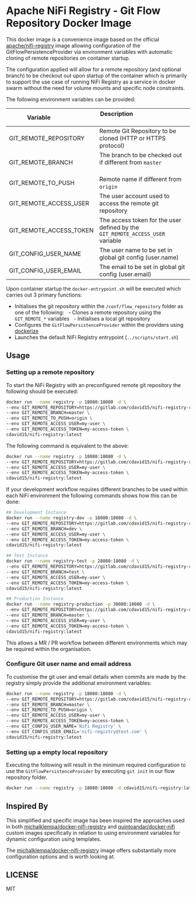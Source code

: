 # Apache NiFi Registry - Git Flow Repository Docker Image

This docker image is a convenience image based on the official
[apache/nifi-registry](https://hub.docker.com/r/apache/nifi-registry/)
image allowing configuration of the GitFlowPersistenceProvider via environment
variables with automatic cloning of remote repositories on container startup.

The configuration applied will allow for a remote repository (and optional
branch) to be checkout out upon startup of the container which is primarily to
support the use case of running NiFi Registry as a service in docker swarm
without the need for volume mounts and specific node constraints.

The following environment variables can be provided:

| Variable                 | Description                                                                     |
| ------------------------ | ------------------------------------------------------------------------------- |
| GIT_REMOTE_REPOSITORY    | Remote Git Repository to be cloned (HTTP or HTTPS protocol)                     |
| GIT_REMOTE_BRANCH        | The branch to be checked out if different from `master`                         |
| GIT_REMOTE_TO_PUSH       | Remote name if different from `origin`                                          |
| GIT_REMOTE_ACCESS_USER   | The user account used to access the remote git repository                       |
| GIT_REMOTE_ACCESS_TOKEN  | The access token for the user defined by the `GIT_REMOTE_ACCESS_USER` variable  |
| GIT_CONFIG_USER_NAME     | The user name to be set in global git config (user.name)                        |
| GIT_CONFIG_USER_EMAIL    | The email to be set in global git config (user.email)                           |

Upon container startup the `docker-entrypoint.sh` will be executed which
carries out 3 primary functions:

- Initialises the git repository within the `/conf/flow_repository` folder as
    one of the following:
    - Clones a remote repository using the `GIT_REMOTE_*` variables
    - Initialises a local git repository
- Configures the `GitFlowPersistenceProvider` within the providers using
    [dockerize](https://github.com/jwilder/dockerize)
- Launches the default NiFi Registry entrypoint (`../scripts/start.sh`)

## Usage

### Setting up a remote repository

To start the NiFi Registry with an preconfigured remote git repository the
following should be executed:

```bash
docker run --name registry -p 18080:18080 -d \
--env GIT_REMOTE_REPOSITORY=https://gitlab.com/cdavid15/nifi-registry-repo.git \
--env GIT_REMOTE_BRANCH=master \
--env GIT_REMOTE_TO_PUSH=origin \
--env GIT_REMOTE_ACCESS_USER=my-user \
--env GIT_REMOTE_ACCESS_TOKEN=my-access-token \
cdavid15/nifi-registry:latest

```

The following command is equivalent to the above:

```bash
docker run --name registry -p 18080:18080 -d \
--env GIT_REMOTE_REPOSITORY=https://gitlab.com/cdavid15/nifi-registry-repo.git \
--env GIT_REMOTE_ACCESS_USER=my-user \
--env GIT_REMOTE_ACCESS_TOKEN=my-access-token \
cdavid15/nifi-registry:latest
```

If your development workflow requires different branches to be used within
each NiFi environment the following commands shows how this can be done:

```bash
## Development Instance
docker run --name registry-dev -p 18080:18080 -d \
--env GIT_REMOTE_REPOSITORY=https://gitlab.com/cdavid15/nifi-registry-repo.git \
--env GIT_REMOTE_BRANCH=dev \
--env GIT_REMOTE_ACCESS_USER=my-user \
--env GIT_REMOTE_ACCESS_TOKEN=my-access-token \
cdavid15/nifi-registry:latest

## Test Instance
docker run --name registry-test -p 28080:18080 -d \
--env GIT_REMOTE_REPOSITORY=https://gitlab.com/cdavid15/nifi-registry-repo.git \
--env GIT_REMOTE_BRANCH=test \
--env GIT_REMOTE_ACCESS_USER=my-user \
--env GIT_REMOTE_ACCESS_TOKEN=my-access-token \
cdavid15/nifi-registry:latest

## Production Instance
docker run --name registry-production -p 38080:18080 -d \
--env GIT_REMOTE_REPOSITORY=https://gitlab.com/cdavid15/nifi-registry-repo.git \
--env GIT_REMOTE_BRANCH=master \
--env GIT_REMOTE_ACCESS_USER=my-user \
--env GIT_REMOTE_ACCESS_TOKEN=my-access-token \
cdavid15/nifi-registry:latest
```

This allows a MR / PR workflow between different environments which may be
required within the organisation.

### Configure Git user name and email address

To customise the git user and email details when commits are made by the registry
simply provide the additional environment variables:

```bash
docker run --name registry -p 18080:18080 -d \
--env GIT_REMOTE_REPOSITORY=https://gitlab.com/cdavid15/nifi-registry-repo.git \
--env GIT_REMOTE_BRANCH=master \
--env GIT_REMOTE_TO_PUSH=origin \
--env GIT_REMOTE_ACCESS_USER=my-user \
--env GIT_REMOTE_ACCESS_TOKEN=my-access-token \
--env GIT_CONFIG_USER_NAME='NiFi Registry' \
--env GIT_CONFIG_USER_EMAIL='nifi-registry@test.com' \
cdavid15/nifi-registry:latest
```

### Setting up a empty local repository

Executing the following will result in the minimum required configuration
to use the `GitFlowPersistenceProvider` by executing `git init` in our flow
repository folder.

```bash
docker run --name registry -p 18080:18080 -d cdavid15/nifi-registry:latest
```

## Inspired By

This simplified and specific image has been inspired the approaches used in
both [michalklempa/docker-nifi-registry](https://github.com/michalklempa/docker-nifi-registry)
and [quintoandar/docker-nifi](https://github.com/quintoandar/docker-nifi)
custom images specifically in relation to using environment variables for
dynamic configuration using templates.

The [michalklempa/docker-nifi-registry](https://github.com/michalklempa/docker-nifi-registry)
image offers substantially more configuration options and is worth looking at.

## LICENSE

MIT
